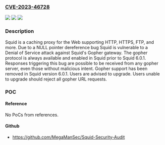 ### [CVE-2023-46728](https://cve.mitre.org/cgi-bin/cvename.cgi?name=CVE-2023-46728)
![](https://img.shields.io/static/v1?label=Product&message=squid&color=blue)
![](https://img.shields.io/static/v1?label=Version&message=%3D%20%3C%206.0.1%20&color=brighgreen)
![](https://img.shields.io/static/v1?label=Vulnerability&message=CWE-476%3A%20NULL%20Pointer%20Dereference&color=brighgreen)

### Description

Squid is a caching proxy for the Web supporting HTTP, HTTPS, FTP, and more. Due to a NULL pointer dereference bug Squid is vulnerable to a Denial of Service attack against Squid's Gopher gateway. The gopher protocol is always available and enabled in Squid prior to Squid 6.0.1. Responses triggering this bug are possible to be received from any gopher server, even those without malicious intent. Gopher support has been removed in Squid version 6.0.1. Users are advised to upgrade. Users unable to upgrade should reject all gopher URL requests.

### POC

#### Reference
No PoCs from references.

#### Github
- https://github.com/MegaManSec/Squid-Security-Audit

